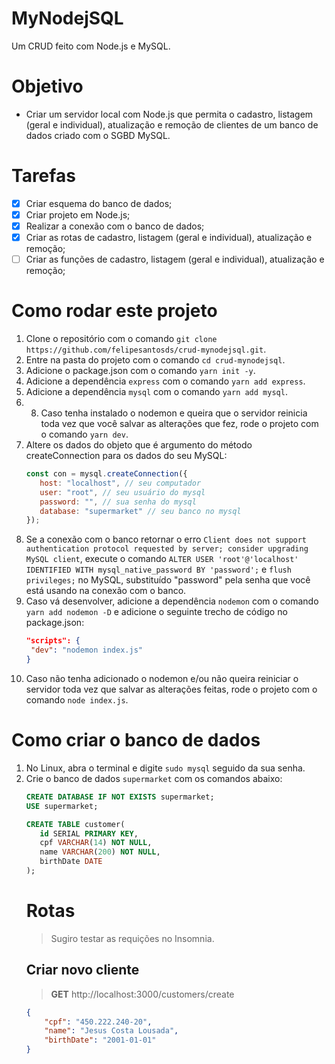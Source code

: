# MyNodejSQL

Um CRUD feito com Node.js e MySQL.

# Objetivo

- Criar um servidor local com Node.js que permita o cadastro, listagem (geral e individual), atualização e remoção de clientes de um banco de dados criado com o SGBD MySQL.

# Tarefas
- [x] Criar esquema do banco de dados;
- [x] Criar projeto em Node.js;
- [x] Realizar a conexão com o banco de dados;
- [x] Criar as rotas de cadastro, listagem (geral e individual), atualização e remoção;
- [ ] Criar as funções de cadastro, listagem (geral e individual), atualização e remoção;

# Como rodar este projeto
1. Clone o repositório com o comando `git clone https://github.com/felipesantosds/crud-mynodejsql.git`.
2. Entre na pasta do projeto com o comando `cd crud-mynodejsql`.
3. Adicione o package.json com o comando `yarn init -y`.
4. Adicione a dependência `express` com o comando `yarn add express`.
5. Adicione a dependência `mysql` com o comando `yarn add mysql`.
6. 8. Caso tenha instalado o nodemon e queira que o servidor reinicia toda vez que você salvar as alterações que fez, rode o projeto com o comando `yarn dev`.
7. Altere os dados do objeto que é argumento do método createConnection para os dados do seu MySQL:
   ```javascript
   const con = mysql.createConnection({
      host: "localhost", // seu computador
      user: "root", // seu usuário do mysql
      password: "", // sua senha do mysql
      database: "supermarket" // seu banco no mysql
   });
   ```
8. Se a conexão com o banco retornar o erro `Client does not support authentication protocol requested by server; consider upgrading MySQL client`, execute o comando `ALTER USER 'root'@'localhost' IDENTIFIED WITH mysql_native_password BY 'password';` e `flush privileges;` no MySQL, substituído "password" pela senha que você está usando na conexão com o banco.
9. Caso vá desenvolver, adicione a dependência `nodemon` com o comando `yarn add nodemon -D` e adicione o seguinte trecho de código no package.json:
   ```json
   "scripts": {
    "dev": "nodemon index.js"
   }
   ```
10. Caso não tenha adicionado o nodemon e/ou não queira reiniciar o servidor toda vez que salvar as alterações feitas, rode o projeto com o comando `node index.js`.

# Como criar o banco de dados
1. No Linux, abra o terminal e digite `sudo mysql` seguido da sua senha.
2. Crie o banco de dados `supermarket` com os comandos abaixo:
   ```sql
   CREATE DATABASE IF NOT EXISTS supermarket;
   USE supermarket;

   CREATE TABLE customer(
      id SERIAL PRIMARY KEY,
      cpf VARCHAR(14) NOT NULL,
      name VARCHAR(200) NOT NULL,
      birthDate DATE
   );
   ```
   # Rotas
   > Sugiro testar as requições no Insomnia.
   ## Criar novo cliente
   > **GET** http://localhost:3000/customers/create
   ```json
   {
	   "cpf": "450.222.240-20",
	   "name": "Jesus Costa Lousada",
	   "birthDate": "2001-01-01"
   }
   ```
